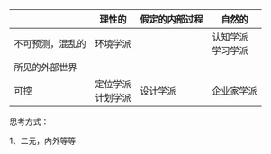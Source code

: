 |                  | 理性的                 | 假定的内部过程 | 自然的                 |
| ---------------- | ---------------------- | -------------- | ---------------------- |
| 不可预测，混乱的 | 环境学派               |                | 认知学派<br />学习学派 |
| 所见的外部世界   |                        |                |                        |
| 可控             | 定位学派<br />计划学派 | 设计学派       | 企业家学派             |

思考方式：

1、二元，内外等等
